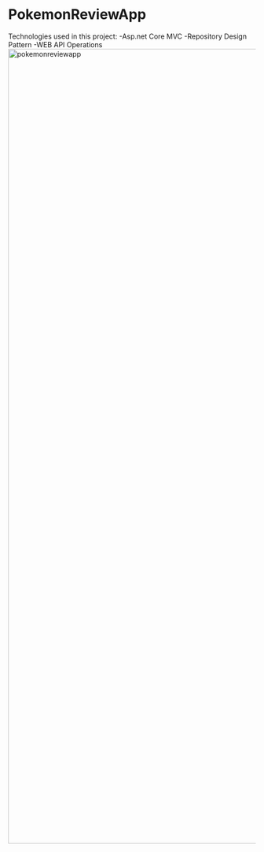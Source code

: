 # PokemonReviewApp
 Technologies used in this project:
 -Asp.net Core MVC
 -Repository Design Pattern
 -WEB API Operations
<img width="1615" alt="pokemonreviewapp" src="https://github.com/berkkaya1/PokemonReviewApp/assets/80069321/5f4f94f0-2959-44f7-a7d4-806b2343e4a4">
